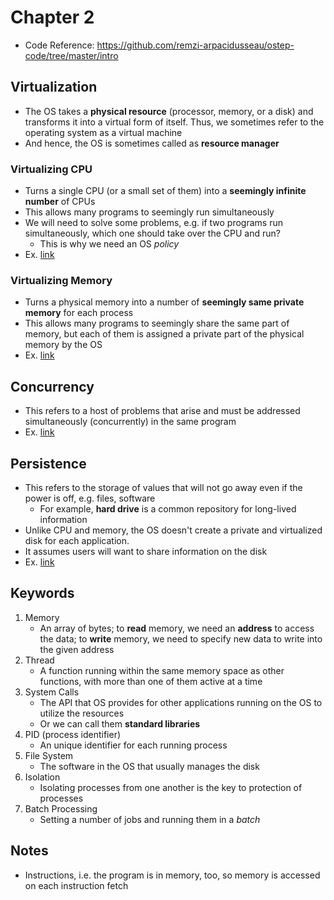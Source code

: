 # Chapter 2

- Code Reference: https://github.com/remzi-arpacidusseau/ostep-code/tree/master/intro

## Virtualization

- The OS takes a **physical resource** (processor, memory, or a disk) and transforms it into a virtual form of itself. Thus, we sometimes refer to the operating system as a virtual machine
- And hence, the OS is sometimes called as **resource manager**

### Virtualizing CPU

- Turns a single CPU (or a small set of them) into a **seemingly infinite number** of CPUs
- This allows many programs to seemingly run simultaneously
- We will need to solve some problems, e.g. if two programs run simultaneously, which one should take over the CPU and run?
  - This is why we need an OS _policy_
- Ex. [link](https://github.com/remzi-arpacidusseau/ostep-code/blob/master/intro/cpu.c)

### Virtualizing Memory

- Turns a physical memory into a number of **seemingly same private memory** for each process
- This allows many programs to seemingly share the same part of memory, but each of them is assigned a private part of the physical memory by the OS
- Ex. [link](https://github.com/remzi-arpacidusseau/ostep-code/blob/master/intro/mem.c)

## Concurrency

- This refers to a host of problems that arise and must be addressed simultaneously (concurrently) in the same program
- Ex. [link](https://github.com/remzi-arpacidusseau/ostep-code/blob/master/intro/threads.c)

## Persistence

- This refers to the storage of values that will not go away even if the power is off, e.g. files, software
  - For example, **hard drive** is a common repository for long-lived information
- Unlike CPU and memory, the OS doesn't create a private and virtualized disk for each application.
- It assumes users will want to share information on the disk
- Ex. [link](https://github.com/remzi-arpacidusseau/ostep-code/blob/master/intro/io.c)

## Keywords

1. Memory
   - An array of bytes; to **read** memory, we need an **address** to access the data; to **write** memory, we need to specify new data to write into the given address
2. Thread
   - A function running within the same memory space as other functions, with more than one of them active at a time
3. System Calls
   - The API that OS provides for other applications running on the OS to utilize the resources
   - Or we can call them **standard libraries**
4. PID (process identifier)
   - An unique identifier for each running process
5. File System
   - The software in the OS that usually manages the disk
6. Isolation
   - Isolating processes from one another is the key to protection of processes
7. Batch Processing
   - Setting a number of jobs and running them in a _batch_

## Notes

- Instructions, i.e. the program is in memory, too, so memory is accessed on each instruction fetch
